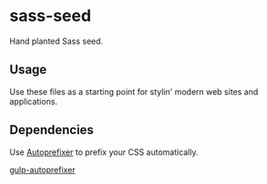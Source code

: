 sass-seed
=========

Hand planted Sass seed.

Usage
-----

Use these files as a starting point for stylin' modern web sites and applications.

Dependencies
------------

Use [Autoprefixer](https://github.com/ai/autoprefixer) to prefix your CSS automatically.

[gulp-autoprefixer](https://www.npmjs.org/package/gulp-autoprefixer)